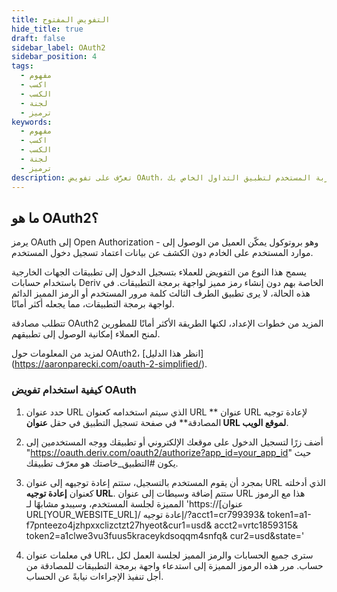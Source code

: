 ```yaml
---
title: التفويض المفتوح
hide_title: true
draft: false
sidebar_label: OAuth2
sidebar_position: 4
tags:
  - مفهوم
  - اكسب
  - الكسب
  - لجنة
  - ترميز
keywords:
  - مفهوم
  - اكسب
  - الكسب
  - لجنة
  - ترميز
description: تعرَّف على تفويض OAuth، وتسجيل الدخول بدون رمز مميز لواجهة برمجة التطبيقات، وكيف يمكنك استخدامه لتحسين تجربة المستخدم لتطبيق التداول الخاص بك.
---
```


## ما هو OAuth2؟

يرمز OAuth إلى Open Authorization - وهو بروتوكول يمكّن العميل من الوصول إلى موارد المستخدم على الخادم دون الكشف عن بيانات اعتماد تسجيل دخول المستخدم.

يسمح هذا النوع من التفويض للعملاء بتسجيل الدخول إلى تطبيقات الجهات الخارجية باستخدام حسابات Deriv الخاصة بهم دون إنشاء رمز مميز لواجهة برمجة التطبيقات. في هذه الحالة، لا يرى تطبيق الطرف الثالث كلمة مرور المستخدم أو الرمز المميز الدائم لواجهة برمجة التطبيقات، مما يجعله أكثر أمانًا.

تتطلب مصادقة OAuth2 المزيد من خطوات الإعداد، لكنها الطريقة الأكثر أمانًا للمطورين لمنح العملاء إمكانية الوصول إلى تطبيقهم.

لمزيد من المعلومات حول OAuth2، [انظر هذا الدليل] (https://aaronparecki.com/oauth-2-simplified/).

### كيفية استخدام تفويض OAuth

1. حدد عنوان URL الذي سيتم استخدامه كعنوان URL \*\* عنوان URL لإعادة توجيه المصادقة\*\* في صفحة تسجيل التطبيق في حقل **عنوان URL لموقع الويب**.

2. أضف زرًا لتسجيل الدخول على موقعك الإلكتروني أو تطبيقك ووجه المستخدمين إلى "https://oauth.deriv.com/oauth2/authorize?app_id=your_app_id" حيث يكون #التطبيق_خاصتك هو معرّف تطبيقك.

3. بمجرد أن يقوم المستخدم بالتسجيل، ستتم إعادة توجيهه إلى عنوان URL الذي أدخلته كعنوان **إعادة توجيه URL**. ستتم إضافة وسيطات إلى عنوان URL هذا مع الرموز المميزة لجلسة المستخدم، وسيبدو مشابهًا لـ 'https://[عنوان URL[YOUR_WEBSITE_URL]/ إعادة توجيه/?acct1=cr799393& token1=a1-f7pnteezo4jzhpxxclizctzt27hyeot&cur1=usd& acct2=vrtc1859315& token2=a1clwe3vu3fuus5kraceykdsoqqm4snfq& cur2=usd&state='

4. في معلمات عنوان URL، سترى جميع الحسابات والرمز المميز لجلسة العمل لكل حساب. مرر هذه الرموز المميزة إلى استدعاء واجهة برمجة التطبيقات للمصادقة من أجل تنفيذ الإجراءات نيابةً عن الحساب.

